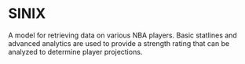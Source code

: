 # SINIX
A model for retrieving data on various NBA players. Basic statlines and advanced analytics are used to provide a strength rating that can be analyzed to determine player projections.
